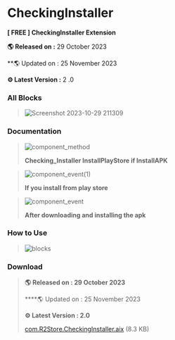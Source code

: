 # CheckingInstaller


**[ FREE ] CheckingInstaller Extension** 

**🌎 Released on :** 29 October 2023

**🌎 Updated on : 25 November 2023

**⚙️ Latest Version :** 2 .0

### All Blocks

> ![Screenshot 2023-10-29 211309](https://github.com/R2Storeapp/CheckingInstaller/assets/147613731/4f45c4c8-79a2-4921-8249-58c455b1f81c)

### Documentation

> ![component_method](https://github.com/R2Storeapp/CheckingInstaller/assets/147613731/c829c045-f7f6-4fb2-b2b4-0cf557288c2d)
> 
> **Checking_Installer InstallPlayStore if InstallAPK**

> ![component_event(1)](https://github.com/R2Storeapp/CheckingInstaller/assets/147613731/b718b045-0609-46a8-82ef-ac3e701c7556)
> 
> **If you install from play store**

> ![component_event](https://github.com/R2Storeapp/CheckingInstaller/assets/147613731/3891a668-2d8b-4b02-b86b-a6ab36719c1a)
> 
> **After downloading and installing the apk**

### How to Use

> ![blocks](https://github.com/R2Storeapp/CheckingInstaller/assets/147613731/9ae49d90-1b92-47e8-8441-495094557a4f)

### Download
> ****🌎 Released on :** 29 October 2023**
> 
> ****🌎 Updated on : 25 November 2023
> 
> ****⚙️ Latest Version :** 2.0**
>
>[com.R2Store.CheckingInstaller.aix](https://r2storee.000webhostapp.com/r2_Store/website/index.php) (8.3 KB)

